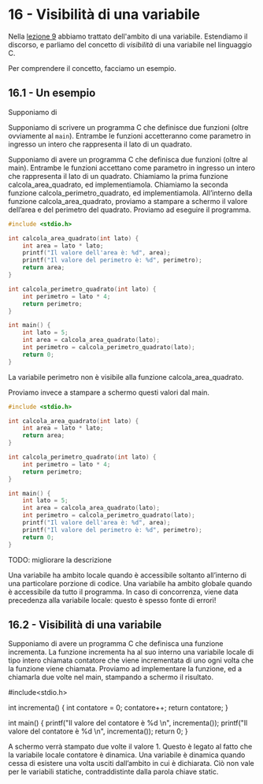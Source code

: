 # 16 - Visibilità di una variabile

Nella [lezione 9](../../02_principles/09_functions/lecture.md) abbiamo trattato dell'ambito di una variabile. Estendiamo il discorso, e parliamo del concetto di *visibilità* di una variabile nel linguaggio C.

Per comprendere il concetto, facciamo un esempio.

## 16.1 - Un esempio

Supponiamo di 

Supponiamo di scrivere un programma C che definisce due funzioni (oltre ovviamente al `main`). Entrambe le funzioni accetteranno come parametro in ingresso un intero che rappresenta il lato di un quadrato.





Supponiamo di avere un programma C che definisca due funzioni (oltre al main).
Entrambe le funzioni accettano come parametro in ingresso un intero che rappresenta il lato di un quadrato.
Chiamiamo la prima funzione calcola_area_quadrato, ed implementiamola.
Chiamiamo la seconda funzione calcola_perimetro_quadrato, ed implementiamola.
All’interno della funzione calcola_area_quadrato, proviamo a stampare a schermo il valore dell’area e del perimetro del quadrato.
Proviamo ad eseguire il programma.

```c linenums="1"
#include <stdio.h>

int calcola_area_quadrato(int lato) {
    int area = lato * lato;
    printf("Il valore dell'area è: %d", area);
    printf("Il valore del perimetro è: %d", perimetro);
    return area;
}

int calcola_perimetro_quadrato(int lato) {
    int perimetro = lato * 4;
    return perimetro;
}

int main() {
    int lato = 5;
    int area = calcola_area_quadrato(lato);
    int perimetro = calcola_perimetro_quadrato(lato);
    return 0;
}
```

La variabile perimetro non è visibile alla funzione calcola_area_quadrato.

Proviamo invece a stampare a schermo questi valori dal main.

```c linenums="1"
#include <stdio.h>

int calcola_area_quadrato(int lato) {
    int area = lato * lato;
    return area;
}

int calcola_perimetro_quadrato(int lato) {
    int perimetro = lato * 4;
    return perimetro;
}

int main() {
    int lato = 5;
    int area = calcola_area_quadrato(lato);
    int perimetro = calcola_perimetro_quadrato(lato);
    printf("Il valore dell'area è: %d", area);
    printf("Il valore del perimetro è: %d", perimetro);
    return 0;
}
```

TODO: migliorare la descrizione

Una variabile ha ambito locale quando è accessibile soltanto all’interno di una particolare porzione di codice.
Una variabile ha ambito globale quando è accessibile da tutto il programma.
In caso di concorrenza, viene data precedenza alla variabile locale: questo è spesso fonte di errori!


## 16.2 - Visibilità di una variabile

Supponiamo di avere un programma C che definisca una funzione incrementa.
La funzione incrementa ha al suo interno una variabile locale di tipo intero chiamata contatore che viene incrementata di uno ogni volta che la funzione viene chiamata.
Proviamo ad implementare la funzione, ed a chiamarla due volte nel main, stampando a schermo il risultato.



#include<stdio.h> 

int incrementa() {
    int contatore = 0;
    contatore++;
    return contatore;
}

int main() {
    printf("Il valore del contatore è %d \n",  incrementa());
    printf("Il valore del contatore è %d \n", incrementa());
    return 0;
}


A schermo verrà stampato due volte il valore 1.
Questo è legato al fatto che la variabile locale contatore è dinamica.
Una variabile è dinamica quando cessa di esistere una volta usciti dall’ambito in cui è dichiarata.
Ciò non vale per le variabili statiche, contraddistinte dalla parola chiave static.

